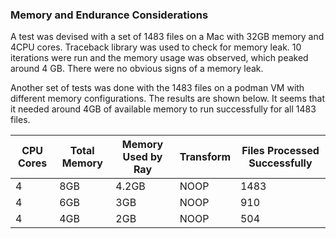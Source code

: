 ### Memory and Endurance Considerations

A test was devised with a set of 1483 files on a Mac with 32GB memory and 4CPU cores. Traceback library was used to check for memory leak. 
10 iterations were run and the memory usage was observed, which peaked around 4 GB. There were no obvious signs of a memory leak. 

Another set of tests was done with the 1483 files on a podman VM with different memory configurations. The results are shown below.
It seems that it needed around 4GB of available memory to run successfully for all 1483 files.

|CPU Cores                       | Total Memory       | Memory Used by Ray             | Transform             | Files Processed Successfully             |
|------------------------------  |-------------------|------------------|--------------------|------------------------|
|4             |8GB |4.2GB|                  NOOP  |1483      |
|4             |6GB |3GB|                NOOP    |910 |
|4             |4GB |2GB|  NOOP                  |504  | 
